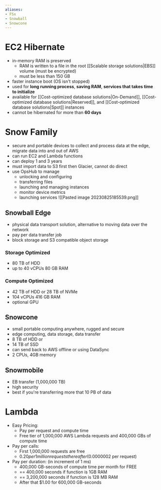 ```yaml
---
aliases:
- FSx
- Snowball
- Snowcone
---
```

# EC2 Hibernate
- in-memory RAM is preserved
	- RAM is written to a file in the root [[Scalable storage solutions|EBS]] volume (must be encrypted)
	- must be less than 150 GB
- faster instance boot (OS isn't stopped)
- used for **long running process**, **saving RAM**, **services that takes time to initialize**
- available for [[Cost-optimized database solutions|On-Demand]], [[Cost-optimized database solutions|Reserved]], and [[Cost-optimized database solutions|Spot]] instances
- cannot be hibernated for more than **60 days**
# Snow Family
- secure and portable devices to collect and process data at the edge, migrate data into and out of AWS
- can run EC2 and Lambda functions
- can deploy 1 and 3 years
- must import data to S3 first then Glacier, cannot do direct
- use OpsHub to manage
	- unlocking and configuring
	- transferring files
	- launching and managing instances
	- monitor device metrics
	- launching services
![[Pasted image 20230825185539.png]]
## Snowball Edge
- physical data transport solution, alternative to moving data over the network
- pay per data transfer job
- block storage and S3 compatible object storage
### Storage Optimized
- 80 TB of HDD
- up to 40 vCPUs 80 GB RAM
### Compute Optimized
- 42 TB of HDD or 28 TB of NVMe
- 104 vCPUs 416 GB RAM
- optional GPU
## Snowcone
- small portable computing anywhere, rugged and secure
- edge computing, data storage, data transfer
- 8 TB of HDD or
- 14 TB of SSD
- can send back to AWS offline or using DataSync
- 2 CPUs, 4GB memory
## Snowmobile
- EB transfer (1,000,000 TB)
- high security
- best if you're transferring more that 10 PB of data
# Lambda
- Easy Pricing:
	- Pay per request and compute time
	- Free tier of 1,000,000 AWS Lambda requests and 400,000 GBs of compute time
- Pay per calls:
	- First 1,000,000 requests are free
	- $0.20 per 1 million requests thereafter ($0.0000002 per request)
- Pay per duration: (in increment of 1 ms)
	- 400,000 GB-seconds of compute time per month for FREE
	- == 400,000 seconds if function is 1GB RAM
	- == 3,200,000 seconds if function is 128 MB RAM
	- After that $1.00 for 600,000 GB-seconds